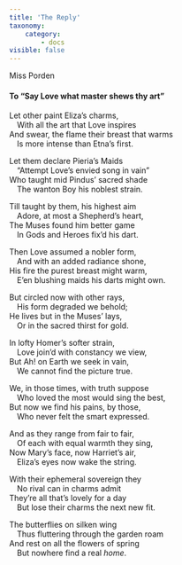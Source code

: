 ```yaml
---
title: 'The Reply'
taxonomy:
    category:
        - docs
visible: false
---
```


<div class="author">Miss Porden</div>

#### To “Say Love what master shews thy art”  
  
Let other paint Eliza’s charms,  
&emsp;With all the art that Love inspires  
And swear, the flame their breast that warms  
&emsp;Is more intense than Etna’s first.  
  
Let them declare Pieria’s Maids  
&emsp;“Attempt Love’s envied song in vain”  
Who taught mid Pindus’ sacred shade  
&emsp;The wanton Boy his noblest strain.  
  
Till taught by them, his highest aim  
&emsp;Adore, at most a Shepherd’s heart,  
The Muses found him better game  
&emsp;In Gods and Heroes fix’d his dart.  

Then Love assumed a nobler form,  
&emsp;And with an added radiance shone,  
His fire the purest breast might warm,  
&emsp;E’en blushing maids his darts might own.  
  
  
But circled now with other rays,  
&emsp;His form degraded we behold;  
He lives but in the Muses’ lays,  
&emsp;Or in the sacred thirst for gold.  
  
In lofty Homer’s softer strain,  
&emsp;Love join’d with constancy we view,  
But Ah! on Earth we seek in vain,  
&emsp;We cannot find the picture true.  
  
We, in those times, with truth suppose  
&emsp;Who loved the most would sing the best,  
But now we find his pains, by those,  
&emsp;Who never felt the smart expressed.  
  
And as they range from fair to fair,  
&emsp;Of each with equal warmth they sing,  
Now Mary’s face, now Harriet’s air,  
&emsp;Eliza’s eyes now wake the string.  
  
With their ephemeral sovereign they  
&emsp;No rival can in charms admit  
They’re all that’s lovely for a day  
&emsp;But lose their charms the next new fit.  
  
The butterflies on silken wing  
&emsp;Thus fluttering through the garden roam  
And rest on all the flowers of spring  
&emsp;But nowhere find a real *home*.